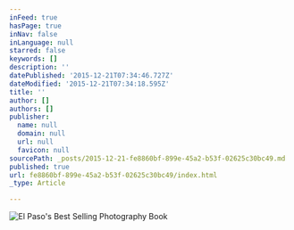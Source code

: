 ```yaml
---
inFeed: true
hasPage: true
inNav: false
inLanguage: null
starred: false
keywords: []
description: ''
datePublished: '2015-12-21T07:34:46.727Z'
dateModified: '2015-12-21T07:34:18.595Z'
title: ''
author: []
authors: []
publisher:
  name: null
  domain: null
  url: null
  favicon: null
sourcePath: _posts/2015-12-21-fe8860bf-899e-45a2-b53f-02625c30bc49.md
published: true
url: fe8860bf-899e-45a2-b53f-02625c30bc49/index.html
_type: Article

---
```

![El Paso's Best Selling Photography Book](https://the-grid-user-content.s3-us-west-2.amazonaws.com/39066a58-2431-47d4-b063-cd1b4a237159.jpg)
